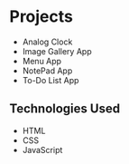 # Projects
* Analog  Clock
* Image Gallery App
* Menu App
* NotePad App
* To-Do List App

## Technologies Used
* HTML
* CSS
* JavaScript
